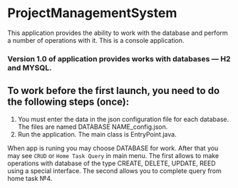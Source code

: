 # ProjectManagementSystem
This application provides the ability to work with the database and perform a number of operations with it.
This is a console application. 

### Version 1.0 of application provides works with databases — H2 and MYSQL.

## To work before the first launch, you need to do the following steps (once):

1. You must enter the data in the json configuration file for each database. The files are named DATABASE NAME_config.json. 
2. Run the application. The main class is EntryPoint.java.

When app is runing you may choose DATABASE for work. After that you may see `CRUD` or `Home Task Query` in main menu. The first allows to make operations with database of the type CREATE, DELETE, UPDATE, REED  using a special interface. The second allows you to complete query from home task №4. 

